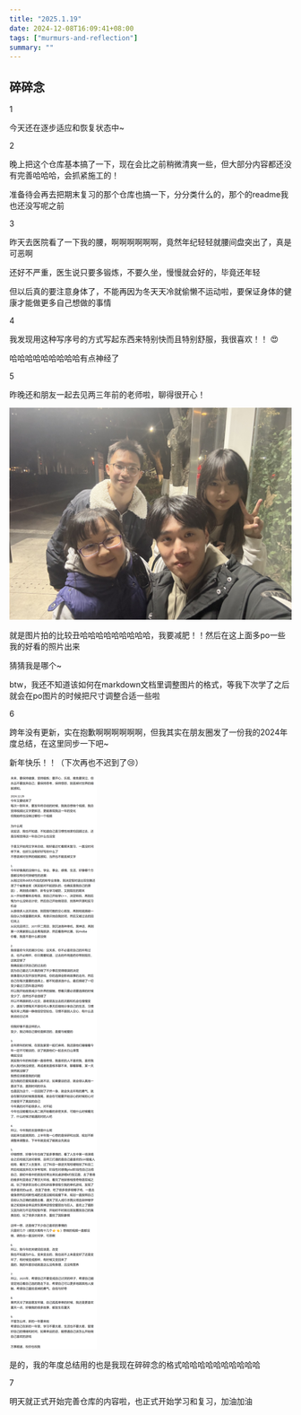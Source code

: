 ```yaml
---
title: "2025.1.19"
date: 2024-12-08T16:09:41+08:00
tags: ["murmurs-and-reflection"]
summary: ""
---
```

## 碎碎念
1

今天还在逐步适应和恢复状态中~

2

晚上把这个仓库基本搞了一下，现在会比之前稍微清爽一些，但大部分内容都还没有完善哈哈哈，会抓紧施工的！

准备待会再去把期末复习的那个仓库也搞一下，分分类什么的，那个的readme我也还没写呢之前

3

昨天去医院看了一下我的腰，啊啊啊啊啊啊，竟然年纪轻轻就腰间盘突出了，真是可恶啊

还好不严重，医生说只要多锻炼，不要久坐，慢慢就会好的，毕竟还年轻

但以后真的要注意身体了，不能再因为冬天天冷就偷懒不运动啦，要保证身体的健康才能做更多自己想做的事情

4

我发现用这种写序号的方式写起东西来特别快而且特别舒服，我很喜欢！！
😍

哈哈哈哈哈哈哈哈哈有点神经了

5

昨晚还和朋友一起去见两三年前的老师啦，聊得很开心！

![old friends reunion](https://github.com/EthanQC/my-learning-record/blob/main/images/old-friends-reunion.jpg)

就是图片拍的比较丑哈哈哈哈哈哈哈哈哈，我要减肥！！然后在这上面多po一些我的好看的照片出来

猜猜我是哪个~

btw，我还不知道该如何在markdown文档里调整图片的格式，等我下次学了之后就会在po图片的时候把尺寸调整合适一些啦

6

跨年没有更新，实在抱歉啊啊啊啊啊啊，但我其实在朋友圈发了一份我的2024年度总结，在这里同步一下吧~

新年快乐！！（下次再也不迟到了😢）

![2024 yearly summary](https://github.com/EthanQC/my-learning-record/blob/main/images/2024-summary.png)

是的，我的年度总结用的也是我现在碎碎念的格式哈哈哈哈哈哈哈哈哈哈

7

明天就正式开始完善仓库的内容啦，也正式开始学习和复习，加油加油